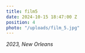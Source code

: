 ```yaml
---
title: film5
date: 2024-10-15 18:47:00 Z
position: 4
photo: "/uploads/film_5.jpg"
---
```


*2023, New Orleans*